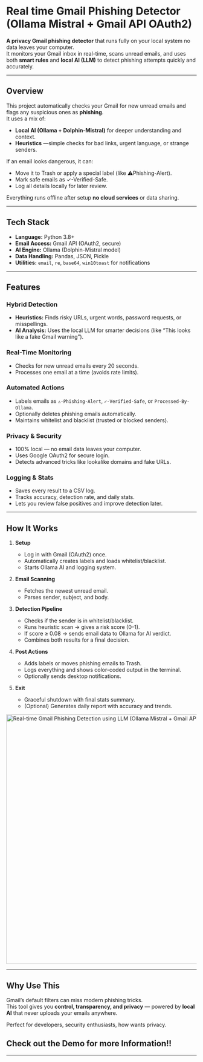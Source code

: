 # Real time Gmail Phishing Detector (Ollama Mistral + Gmail API OAuth2)

**A privacy Gmail phishing detector** that runs fully on your local system  no data leaves your computer.  
It monitors your Gmail inbox in real-time, scans unread emails, and uses both **smart rules** and **local AI (LLM)** to detect phishing attempts quickly and accurately.

---

##  Overview

This project automatically checks your Gmail for new unread emails and flags any suspicious ones as **phishing**.  
It uses a mix of:

- **Local AI (Ollama + Dolphin-Mistral)**  for deeper understanding and context.
- **Heuristics** —simple checks for bad links, urgent language, or strange senders.

If an email looks dangerous, it can:
- Move it to Trash or apply a special label (like ⚠️Phishing-Alert).  
- Mark safe emails as ✓-Verified-Safe.  
- Log all details locally for later review.

Everything runs offline after setup  **no cloud services** or data sharing.

---

## Tech Stack

- **Language:** Python 3.8+
- **Email Access:** Gmail API (OAuth2, secure)
- **AI Engine:** Ollama (Dolphin-Mistral model)
- **Data Handling:** Pandas, JSON, Pickle
- **Utilities:** `email`, `re`, `base64`, `win10toast` for notifications
---

## Features

###  Hybrid Detection
- **Heuristics:** Finds risky URLs, urgent words, password requests, or misspellings.
- **AI Analysis:** Uses the local LLM for smarter decisions (like “This looks like a fake Gmail warning”).

### Real-Time Monitoring
- Checks for new unread emails every 20 seconds.
- Processes one email at a time (avoids rate limits).

###  Automated Actions
- Labels emails as `⚠️-Phishing-Alert`, `✓-Verified-Safe`, or `Processed-By-Ollama`.
- Optionally deletes phishing emails automatically.
- Maintains whitelist and blacklist (trusted or blocked senders).

###  Privacy & Security
- 100% local — no email data leaves your computer.
- Uses Google OAuth2 for secure login.
- Detects advanced tricks like lookalike domains and fake URLs.

###  Logging & Stats
- Saves every result to a CSV log.
- Tracks accuracy, detection rate, and daily stats.
- Lets you review false positives and improve detection later.

---

##  How It Works

1. **Setup**
   - Log in with Gmail (OAuth2) once.
   - Automatically creates labels and loads whitelist/blacklist.
   - Starts Ollama AI and logging system.

2. **Email Scanning**
   - Fetches the newest unread email.
   - Parses sender, subject, and body.

3. **Detection Pipeline**
   - Checks if the sender is in whitelist/blacklist.
   - Runs heuristic scan → gives a risk score (0–1).
   - If score ≥ 0.08 → sends email data to Ollama for AI verdict.
   - Combines both results for a final decision.

4. **Post Actions**
   - Adds labels or moves phishing emails to Trash.
   - Logs everything and shows color-coded output in the terminal.
   - Optionally sends desktop notifications.

5. **Exit**
   - Graceful shutdown with final stats summary.
   - (Optional) Generates daily report with accuracy and trends.
  
<img width="900" height="660" alt="Real-time Gmail Phishing Detection using LLM (Ollama Mistral + Gmail API OAuth2) - visual selection" src="https://github.com/user-attachments/assets/7d9adfa1-811f-4dfc-a796-db282ba19c7a" />

---

##  Why Use This

Gmail’s default filters can miss modern phishing tricks.  
This tool gives you **control, transparency, and privacy** — powered by **local AI** that never uploads your emails anywhere.

Perfect for developers, security enthusiasts, how wants privacy.

## Check out the Demo for more Information!!
---


